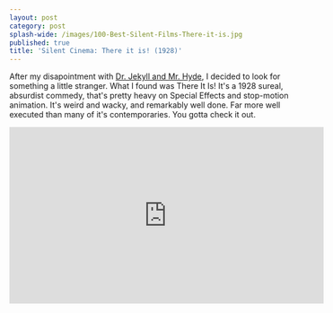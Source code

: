 ```yaml
---
layout: post
category: post
splash-wide: /images/100-Best-Silent-Films-There-it-is.jpg
published: true
title: 'Silent Cinema: There it is! (1928)'
---
```



After my disapointment with [Dr. Jekyll and Mr. Hyde](http://andrewroach.net/silent-cinema-dr-jekyll-and-mr-hyde-1920/), I decided to look for something a little stranger. What I found was There It Is! It's a 1928 sureal, absurdist commedy, that's pretty heavy on Special Effects and stop-motion animation. It's weird and wacky, and remarkably well done. Far more well executed than many of it's contemporaries. You gotta check it out. 

<iframe width="560" height="315" src="https://www.youtube.com/embed/O5XZSepeaqU" frameborder="0" allowfullscreen></iframe>
